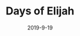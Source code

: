 ---
title: Days of Elijah
layout: song
date: "2019-9-19"
categories: "deepen"
type: songs
link: https://open.spotify.com/track/4XQjqlmEKPGOUcxupJj8hH
lyrics: https://www.musixmatch.com/lyrics/Robin-Mark/Days-of-Elijah
---